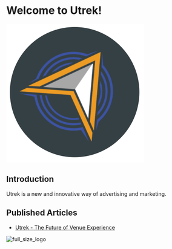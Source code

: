 # Welcome to Utrek!
![logo](images/theArrow.png)

## Introduction
Utrek is a new and innovative way of advertising and marketing.


## Published Articles
- [Utrek - The Future of Venue Experience](https://medium.com/@mindy.s.ripley/utrek-the-future-of-venue-experience-bfb1c831f318)

![full_size_logo](image/Rina-utrek-VS.png)
